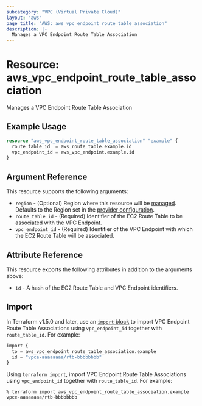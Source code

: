 ```yaml
---
subcategory: "VPC (Virtual Private Cloud)"
layout: "aws"
page_title: "AWS: aws_vpc_endpoint_route_table_association"
description: |-
  Manages a VPC Endpoint Route Table Association
---
```


# Resource: aws_vpc_endpoint_route_table_association

Manages a VPC Endpoint Route Table Association

## Example Usage

```terraform
resource "aws_vpc_endpoint_route_table_association" "example" {
  route_table_id  = aws_route_table.example.id
  vpc_endpoint_id = aws_vpc_endpoint.example.id
}
```

## Argument Reference

This resource supports the following arguments:

* `region` - (Optional) Region where this resource will be [managed](https://docs.aws.amazon.com/general/latest/gr/rande.html#regional-endpoints). Defaults to the Region set in the [provider configuration](https://registry.terraform.io/providers/hashicorp/aws/latest/docs#aws-configuration-reference).
* `route_table_id` - (Required) Identifier of the EC2 Route Table to be associated with the VPC Endpoint.
* `vpc_endpoint_id` - (Required) Identifier of the VPC Endpoint with which the EC2 Route Table will be associated.

## Attribute Reference

This resource exports the following attributes in addition to the arguments above:

* `id` - A hash of the EC2 Route Table and VPC Endpoint identifiers.

## Import

In Terraform v1.5.0 and later, use an [`import` block](https://developer.hashicorp.com/terraform/language/import) to import VPC Endpoint Route Table Associations using `vpc_endpoint_id` together with `route_table_id`. For example:

```terraform
import {
  to = aws_vpc_endpoint_route_table_association.example
  id = "vpce-aaaaaaaa/rtb-bbbbbbbb"
}
```

Using `terraform import`, import VPC Endpoint Route Table Associations using `vpc_endpoint_id` together with `route_table_id`. For example:

```console
% terraform import aws_vpc_endpoint_route_table_association.example vpce-aaaaaaaa/rtb-bbbbbbbb
```
